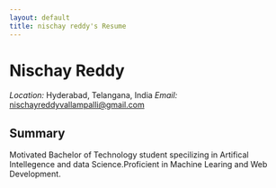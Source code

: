 ```yaml
---
layout: default
title: nischay reddy's Resume
---
```


# Nischay Reddy
*Location:* Hyderabad, Telangana, India 
*Email:* nischayreddyvallampalli@gmail.com 

## Summary
Motivated Bachelor of Technology student specilizing in Artifical Intellegence and data Science.Proficient in Machine Learing and Web Development.

